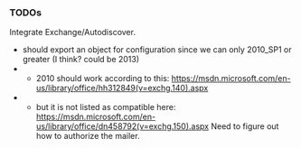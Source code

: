 ### TODOs
Integrate Exchange/Autodiscover.
- should export an object for configuration since we can only 2010_SP1 or greater (I think? could be 2013)
- - 2010 should work according to this: https://msdn.microsoft.com/en-us/library/office/hh312849(v=exchg.140).aspx
- - but it is not listed as compatible here: https://msdn.microsoft.com/en-us/library/office/dn458792(v=exchg.150).aspx
Need to figure out how to authorize the mailer.
